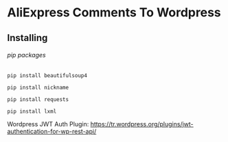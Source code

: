 # AliExpress Comments To Wordpress

## Installing

###### pip packages
`pip install beautifulsoup4`

`pip install nickname`

`pip install requests`

`pip install lxml`

Wordpress JWT Auth Plugin:
https://tr.wordpress.org/plugins/jwt-authentication-for-wp-rest-api/

